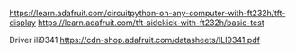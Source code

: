 ﻿
https://learn.adafruit.com/circuitpython-on-any-computer-with-ft232h/tft-display
https://learn.adafruit.com/tft-sidekick-with-ft232h/basic-test

Driver
ili9341 https://cdn-shop.adafruit.com/datasheets/ILI9341.pdf